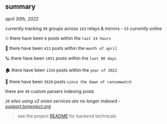 
## summary
_april 30th, 2022_

currently tracking `99` groups across `143` relays & mirrors - _`55` currently online_

⏲ there have been `6` posts within the `last 24 hours`

🦈 there have been `413` posts within the `month of april`

🪐 there have been `1051` posts within the `last 90 days`

🏚 there have been `1334` posts within the `year of 2022`

🦕 there have been `3620` posts `since the dawn of ransomwatch`

there are `49` custom parsers indexing posts

_`20` sites using v2 onion services are no longer indexed - [support.torproject.org](https://support.torproject.org/onionservices/v2-deprecation/)_

> see the project [README](https://github.com/thetanz/ransomwatch#ransomwatch--) for backend technicals
